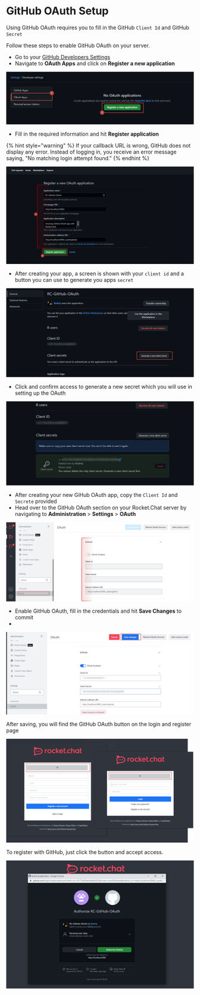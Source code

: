 # GitHub OAuth Setup

Using GitHub OAuth requires you to fill in the GitHub `Client Id` and GitHub `Secret`

Follow these steps to enable GitHub OAuth on your server.&#x20;

* Go to your [GitHub Developers Settings](https://github.com/settings/developers)
* Navigate to **OAuth Apps** and click on **Register a new application**

![](<../../../../.gitbook/assets/image (690).png>)

* Fill in the required information and hit **Register application**

{% hint style="warning" %}
If your callback URL is wrong, GitHub does not display any error. Instead of logging in, you receive an error message saying, "No matching login attempt found."
{% endhint %}

![](<../../../../.gitbook/assets/image (692).png>)

* After creating your app, a screen is shown with your `client id` and a button you can use to generate you apps `secret`

![](<../../../../.gitbook/assets/image (688).png>)

* Click and confirm access to generate a new secret which you will use in setting up the OAuth

![](<../../../../.gitbook/assets/image (634).png>)

* After creating your new GiHub OAuth app, copy the `Client Id` and `Secrete` provided
* Head over to the GitHub OAuth section on your Rocket.Chat server by navigating to **Administration** > **Settings** > **OAuth**&#x20;

![](<../../../../.gitbook/assets/image (671).png>)

* Enable GitHub OAuth, fill in the credentials and hit **Save Changes** to commit
*

![](<../../../../.gitbook/assets/image (687).png>)

After saving, you will find the GitHub OAuth button on the login and register page

![](<../../../../.gitbook/assets/image (649).png>)

To register with GitHub, just click the button and accept access.

![](<../../../../.gitbook/assets/image (643).png>)
